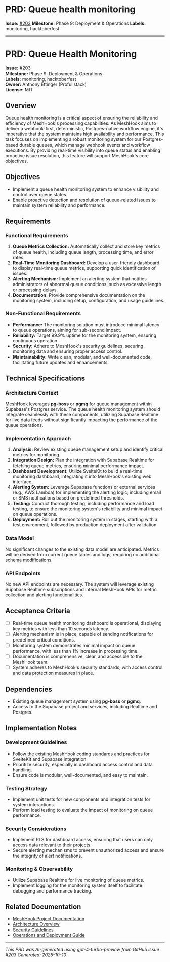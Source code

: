 # PRD: Queue health monitoring

**Issue:** [#203](https://github.com/profullstack/meshhook/issues/203)
**Milestone:** Phase 9: Deployment & Operations
**Labels:** monitoring, hacktoberfest

---

# PRD: Queue Health Monitoring

**Issue:** [#203](https://github.com/profullstack/meshhook/issues/203)  
**Milestone:** Phase 9: Deployment & Operations  
**Labels:** monitoring, hacktoberfest  
**Owner:** Anthony Ettinger (Profullstack)  
**License:** MIT  

## Overview

Queue health monitoring is a critical aspect of ensuring the reliability and efficiency of MeshHook's processing capabilities. As MeshHook aims to deliver a webhook-first, deterministic, Postgres-native workflow engine, it's imperative that the system maintains high availability and performance. This task focuses on implementing a robust monitoring system for our Postgres-based durable queues, which manage webhook events and workflow executions. By providing real-time visibility into queue status and enabling proactive issue resolution, this feature will support MeshHook's core objectives.

## Objectives

- Implement a queue health monitoring system to enhance visibility and control over queue states.
- Enable proactive detection and resolution of queue-related issues to maintain system reliability and performance.

## Requirements

### Functional Requirements

1. **Queue Metrics Collection:** Automatically collect and store key metrics of queue health, including queue length, processing time, and error rates.
2. **Real-Time Monitoring Dashboard:** Develop a user-friendly dashboard to display real-time queue metrics, supporting quick identification of issues.
3. **Alerting Mechanism:** Implement an alerting system that notifies administrators of abnormal queue conditions, such as excessive length or processing delays.
4. **Documentation:** Provide comprehensive documentation on the monitoring system, including setup, configuration, and usage guidelines.

### Non-Functional Requirements

- **Performance:** The monitoring solution must introduce minimal latency to queue operations, aiming for sub-second impact.
- **Reliability:** Target 99.9% uptime for the monitoring system, ensuring continuous operation.
- **Security:** Adhere to MeshHook's security guidelines, securing monitoring data and ensuring proper access control.
- **Maintainability:** Write clean, modular, and well-documented code, facilitating future updates and enhancements.

## Technical Specifications

### Architecture Context

MeshHook leverages **pg-boss** or **pgmq** for queue management within Supabase's Postgres service. The queue health monitoring system should integrate seamlessly with these components, utilizing Supabase Realtime for live data feeds without significantly impacting the performance of the queue operations.

### Implementation Approach

1. **Analysis:** Review existing queue management setup and identify critical metrics for monitoring.
2. **Integration Design:** Plan the integration with Supabase Realtime for fetching queue metrics, ensuring minimal performance impact.
3. **Dashboard Development:** Utilize SvelteKit to build a real-time monitoring dashboard, integrating it into MeshHook's existing web interface.
4. **Alerting System:** Leverage Supabase functions or external services (e.g., AWS Lambda) for implementing the alerting logic, including email or SMS notifications based on predefined thresholds.
5. **Testing:** Conduct thorough testing, including performance and load testing, to ensure the monitoring system's reliability and minimal impact on queue operations.
6. **Deployment:** Roll out the monitoring system in stages, starting with a test environment, followed by production deployment after validation.

### Data Model

No significant changes to the existing data model are anticipated. Metrics will be derived from current queue tables and logs, requiring no additional schema modifications.

### API Endpoints

No new API endpoints are necessary. The system will leverage existing Supabase Realtime subscriptions and internal MeshHook APIs for metric collection and alerting functionalities.

## Acceptance Criteria

- [ ] Real-time queue health monitoring dashboard is operational, displaying key metrics with less than 10 seconds latency.
- [ ] Alerting mechanism is in place, capable of sending notifications for predefined critical conditions.
- [ ] Monitoring system demonstrates minimal impact on queue performance, with less than 1% increase in processing time.
- [ ] Documentation is comprehensive, clear, and accessible to the MeshHook team.
- [ ] System adheres to MeshHook's security standards, with access control and data protection measures in place.

## Dependencies

- Existing queue management system using **pg-boss** or **pgmq**.
- Access to the Supabase project and services, including Realtime and Postgres.

## Implementation Notes

### Development Guidelines

- Follow the existing MeshHook coding standards and practices for SvelteKit and Supabase integration.
- Prioritize security, especially in dashboard access control and data handling.
- Ensure code is modular, well-documented, and easy to maintain.

### Testing Strategy

- Implement unit tests for new components and integration tests for system interactions.
- Perform load testing to evaluate the impact of monitoring on queue performance.

### Security Considerations

- Implement RLS for dashboard access, ensuring that users can only access data relevant to their projects.
- Secure alerting mechanisms to prevent unauthorized access and ensure the integrity of alert notifications.

### Monitoring & Observability

- Utilize Supabase Realtime for live monitoring of queue metrics.
- Implement logging for the monitoring system itself to facilitate debugging and performance tracking.

## Related Documentation

- [MeshHook Project Documentation](../PRD.md)
- [Architecture Overview](../Architecture.md)
- [Security Guidelines](../Security.md)
- [Operations and Deployment Guide](../Operations.md)

---

*This PRD was AI-generated using gpt-4-turbo-preview from GitHub issue #203*
*Generated: 2025-10-10*
